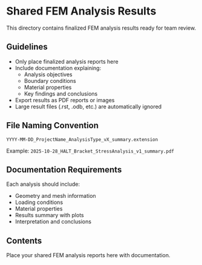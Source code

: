 # Shared FEM Analysis Results

This directory contains finalized FEM analysis results ready for team review.

## Guidelines
- Only place finalized analysis reports here
- Include documentation explaining:
  - Analysis objectives
  - Boundary conditions
  - Material properties
  - Key findings and conclusions
- Export results as PDF reports or images
- Large result files (.rst, .odb, etc.) are automatically ignored

## File Naming Convention
`YYYY-MM-DD_ProjectName_AnalysisType_vX_summary.extension`

Example: `2025-10-28_HALT_Bracket_StressAnalysis_v1_summary.pdf`

## Documentation Requirements
Each analysis should include:
- Geometry and mesh information
- Loading conditions
- Material properties
- Results summary with plots
- Interpretation and conclusions

## Contents
Place your shared FEM analysis reports here with documentation.
